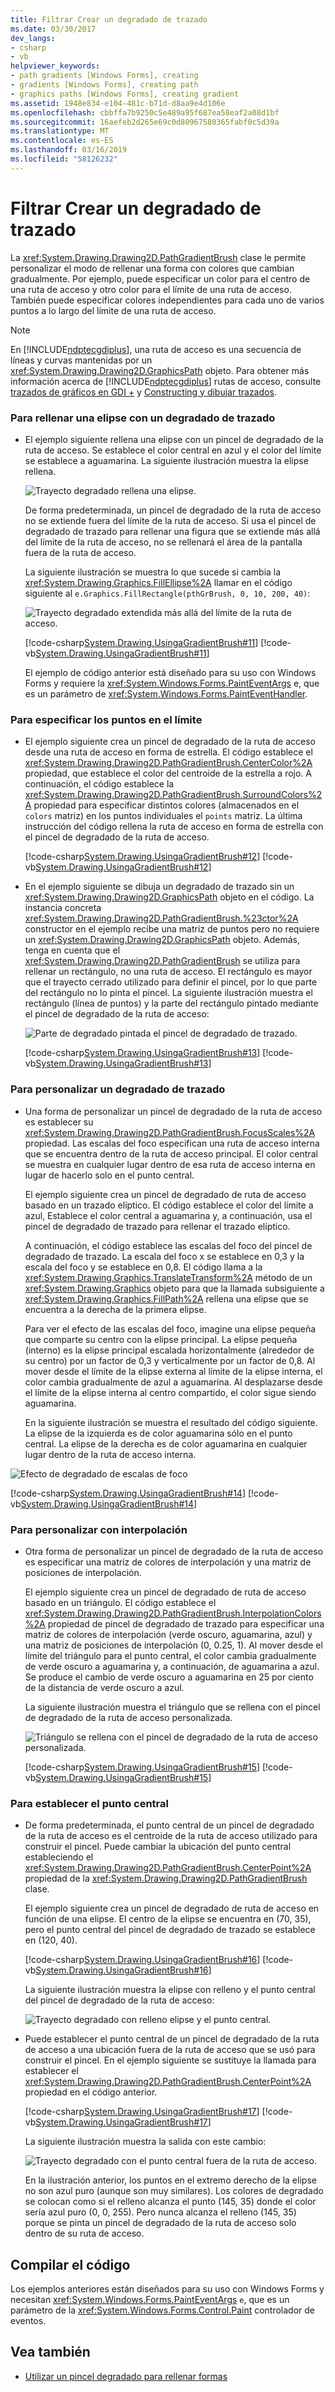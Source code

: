 ```yaml
---
title: Filtrar Crear un degradado de trazado
ms.date: 03/30/2017
dev_langs:
- csharp
- vb
helpviewer_keywords:
- path gradients [Windows Forms], creating
- gradients [Windows Forms], creating path
- graphics paths [Windows Forms], creating gradient
ms.assetid: 1948e834-e104-481c-b71d-d8aa9e4d106e
ms.openlocfilehash: cbbffa7b9250c5e489a95f687ea58eaf2a08d1bf
ms.sourcegitcommit: 16aefeb2d265e69c0d80967580365fabf0c5d39a
ms.translationtype: MT
ms.contentlocale: es-ES
ms.lasthandoff: 03/16/2019
ms.locfileid: "58126232"
---
```

# <a name="how-to-create-a-path-gradient"></a>Filtrar Crear un degradado de trazado
La <xref:System.Drawing.Drawing2D.PathGradientBrush> clase le permite personalizar el modo de rellenar una forma con colores que cambian gradualmente. Por ejemplo, puede especificar un color para el centro de una ruta de acceso y otro color para el límite de una ruta de acceso. También puede especificar colores independientes para cada uno de varios puntos a lo largo del límite de una ruta de acceso.  
  
> [!NOTE]
>  En [!INCLUDE[ndptecgdiplus](../../../../includes/ndptecgdiplus-md.md)], una ruta de acceso es una secuencia de líneas y curvas mantenidas por un <xref:System.Drawing.Drawing2D.GraphicsPath> objeto. Para obtener más información acerca de [!INCLUDE[ndptecgdiplus](../../../../includes/ndptecgdiplus-md.md)] rutas de acceso, consulte [trazados de gráficos en GDI +](graphics-paths-in-gdi.md) y [Constructing y dibujar trazados](constructing-and-drawing-paths.md).  
  
### <a name="to-fill-an-ellipse-with-a-path-gradient"></a>Para rellenar una elipse con un degradado de trazado  
  
-   El ejemplo siguiente rellena una elipse con un pincel de degradado de la ruta de acceso. Se establece el color central en azul y el color del límite se establece a aguamarina. La siguiente ilustración muestra la elipse rellena.  
  
     ![Trayecto degradado rellena una elipse.](./media/how-to-create-a-path-gradient/gradient-path-filled-ellipse.png)  
  
     De forma predeterminada, un pincel de degradado de la ruta de acceso no se extiende fuera del límite de la ruta de acceso. Si usa el pincel de degradado de trazado para rellenar una figura que se extiende más allá del límite de la ruta de acceso, no se rellenará el área de la pantalla fuera de la ruta de acceso.  
  
     La siguiente ilustración se muestra lo que sucede si cambia la <xref:System.Drawing.Graphics.FillEllipse%2A> llamar en el código siguiente al `e.Graphics.FillRectangle(pthGrBrush, 0, 10, 200, 40)`:  
  
     ![Trayecto degradado extendida más allá del límite de la ruta de acceso.](./media/how-to-create-a-path-gradient/gradient-path-extended-beyond-boundary.png)  
  
     [!code-csharp[System.Drawing.UsingaGradientBrush#11](~/samples/snippets/csharp/VS_Snippets_Winforms/System.Drawing.UsingaGradientBrush/CS/Class1.cs#11)]
     [!code-vb[System.Drawing.UsingaGradientBrush#11](~/samples/snippets/visualbasic/VS_Snippets_Winforms/System.Drawing.UsingaGradientBrush/VB/Class1.vb#11)]  
  
     El ejemplo de código anterior está diseñado para su uso con Windows Forms y requiere la <xref:System.Windows.Forms.PaintEventArgs> e, que es un parámetro de <xref:System.Windows.Forms.PaintEventHandler>.  
  
### <a name="to-specify-points-on-the-boundary"></a>Para especificar los puntos en el límite  
  
-   El ejemplo siguiente crea un pincel de degradado de la ruta de acceso desde una ruta de acceso en forma de estrella. El código establece el <xref:System.Drawing.Drawing2D.PathGradientBrush.CenterColor%2A> propiedad, que establece el color del centroide de la estrella a rojo. A continuación, el código establece la <xref:System.Drawing.Drawing2D.PathGradientBrush.SurroundColors%2A> propiedad para especificar distintos colores (almacenados en el `colors` matriz) en los puntos individuales el `points` matriz. La última instrucción del código rellena la ruta de acceso en forma de estrella con el pincel de degradado de la ruta de acceso.  
  
     [!code-csharp[System.Drawing.UsingaGradientBrush#12](~/samples/snippets/csharp/VS_Snippets_Winforms/System.Drawing.UsingaGradientBrush/CS/Class1.cs#12)]
     [!code-vb[System.Drawing.UsingaGradientBrush#12](~/samples/snippets/visualbasic/VS_Snippets_Winforms/System.Drawing.UsingaGradientBrush/VB/Class1.vb#12)]  
  
-   En el ejemplo siguiente se dibuja un degradado de trazado sin un <xref:System.Drawing.Drawing2D.GraphicsPath> objeto en el código. La instancia concreta <xref:System.Drawing.Drawing2D.PathGradientBrush.%23ctor%2A> constructor en el ejemplo recibe una matriz de puntos pero no requiere un <xref:System.Drawing.Drawing2D.GraphicsPath> objeto. Además, tenga en cuenta que el <xref:System.Drawing.Drawing2D.PathGradientBrush> se utiliza para rellenar un rectángulo, no una ruta de acceso. El rectángulo es mayor que el trayecto cerrado utilizado para definir el pincel, por lo que parte del rectángulo no lo pinta el pincel. La siguiente ilustración muestra el rectángulo (línea de puntos) y la parte del rectángulo pintado mediante el pincel de degradado de la ruta de acceso: 
  
     ![Parte de degradado pintada el pincel de degradado de trazado.](./media/how-to-create-a-path-gradient/gradient-painted-path-gradient-brush.png)  
  
     [!code-csharp[System.Drawing.UsingaGradientBrush#13](~/samples/snippets/csharp/VS_Snippets_Winforms/System.Drawing.UsingaGradientBrush/CS/Class1.cs#13)]
     [!code-vb[System.Drawing.UsingaGradientBrush#13](~/samples/snippets/visualbasic/VS_Snippets_Winforms/System.Drawing.UsingaGradientBrush/VB/Class1.vb#13)]  
  
### <a name="to-customize-a-path-gradient"></a>Para personalizar un degradado de trazado  
  
-   Una forma de personalizar un pincel de degradado de la ruta de acceso es establecer su <xref:System.Drawing.Drawing2D.PathGradientBrush.FocusScales%2A> propiedad. Las escalas del foco especifican una ruta de acceso interna que se encuentra dentro de la ruta de acceso principal. El color central se muestra en cualquier lugar dentro de esa ruta de acceso interna en lugar de hacerlo solo en el punto central.  
  
     El ejemplo siguiente crea un pincel de degradado de ruta de acceso basado en un trazado elíptico. El código establece el color del límite a azul, Establece el color central a aguamarina y, a continuación, usa el pincel de degradado de trazado para rellenar el trazado elíptico.  
  
     A continuación, el código establece las escalas del foco del pincel de degradado de trazado. La escala del foco x se establece en 0,3 y la escala del foco y se establece en 0,8. El código llama a la <xref:System.Drawing.Graphics.TranslateTransform%2A> método de un <xref:System.Drawing.Graphics> objeto para que la llamada subsiguiente a <xref:System.Drawing.Graphics.FillPath%2A> rellena una elipse que se encuentra a la derecha de la primera elipse.  
  
     Para ver el efecto de las escalas del foco, imagine una elipse pequeña que comparte su centro con la elipse principal. La elipse pequeña (interno) es la elipse principal escalada horizontalmente (alrededor de su centro) por un factor de 0,3 y verticalmente por un factor de 0,8. Al mover desde el límite de la elipse externa al límite de la elipse interna, el color cambia gradualmente de azul a aguamarina. Al desplazarse desde el límite de la elipse interna al centro compartido, el color sigue siendo aguamarina.  
  
     En la siguiente ilustración se muestra el resultado del código siguiente. La elipse de la izquierda es de color aguamarina sólo en el punto central. La elipse de la derecha es de color aguamarina en cualquier lugar dentro de la ruta de acceso interna.  
  
 ![Efecto de degradado de escalas de foco](./media/how-to-create-a-path-gradient/focus-scales-aqua-inner-outer-ellipse.png)  
  
 [!code-csharp[System.Drawing.UsingaGradientBrush#14](~/samples/snippets/csharp/VS_Snippets_Winforms/System.Drawing.UsingaGradientBrush/CS/Class1.cs#14)]
 [!code-vb[System.Drawing.UsingaGradientBrush#14](~/samples/snippets/visualbasic/VS_Snippets_Winforms/System.Drawing.UsingaGradientBrush/VB/Class1.vb#14)]  
  
### <a name="to-customize-with-interpolation"></a>Para personalizar con interpolación  
  
-   Otra forma de personalizar un pincel de degradado de la ruta de acceso es especificar una matriz de colores de interpolación y una matriz de posiciones de interpolación.  
  
     El ejemplo siguiente crea un pincel de degradado de ruta de acceso basado en un triángulo. El código establece el <xref:System.Drawing.Drawing2D.PathGradientBrush.InterpolationColors%2A> propiedad de pincel de degradado de trazado para especificar una matriz de colores de interpolación (verde oscuro, aguamarina, azul) y una matriz de posiciones de interpolación (0, 0.25, 1). Al mover desde el límite del triángulo para el punto central, el color cambia gradualmente de verde oscuro a aguamarina y, a continuación, de aguamarina a azul. Se produce el cambio de verde oscuro a aguamarina en 25 por ciento de la distancia de verde oscuro a azul.  
  
     La siguiente ilustración muestra el triángulo que se rellena con el pincel de degradado de la ruta de acceso personalizada.  
  
     ![Triángulo se rellena con el pincel de degradado de la ruta de acceso personalizada.](./media/how-to-create-a-path-gradient/gradient-brush-filled-triangle.png)  
  
     [!code-csharp[System.Drawing.UsingaGradientBrush#15](~/samples/snippets/csharp/VS_Snippets_Winforms/System.Drawing.UsingaGradientBrush/CS/Class1.cs#15)]
     [!code-vb[System.Drawing.UsingaGradientBrush#15](~/samples/snippets/visualbasic/VS_Snippets_Winforms/System.Drawing.UsingaGradientBrush/VB/Class1.vb#15)]  
  
### <a name="to-set-the-center-point"></a>Para establecer el punto central  
  
-   De forma predeterminada, el punto central de un pincel de degradado de la ruta de acceso es el centroide de la ruta de acceso utilizado para construir el pincel. Puede cambiar la ubicación del punto central estableciendo el <xref:System.Drawing.Drawing2D.PathGradientBrush.CenterPoint%2A> propiedad de la <xref:System.Drawing.Drawing2D.PathGradientBrush> clase.  
  
     El ejemplo siguiente crea un pincel de degradado de ruta de acceso en función de una elipse. El centro de la elipse se encuentra en (70, 35), pero el punto central del pincel de degradado de trazado se establece en (120, 40).  
  
     [!code-csharp[System.Drawing.UsingaGradientBrush#16](~/samples/snippets/csharp/VS_Snippets_Winforms/System.Drawing.UsingaGradientBrush/CS/Class1.cs#16)]
     [!code-vb[System.Drawing.UsingaGradientBrush#16](~/samples/snippets/visualbasic/VS_Snippets_Winforms/System.Drawing.UsingaGradientBrush/VB/Class1.vb#16)]  
  
     La siguiente ilustración muestra la elipse con relleno y el punto central del pincel de degradado de la ruta de acceso:  
  
     ![Trayecto degradado con relleno elipse y el punto central.](./media/how-to-create-a-path-gradient/gradient-path-filled-ellipse-center-point.png)  
  
-   Puede establecer el punto central de un pincel de degradado de la ruta de acceso a una ubicación fuera de la ruta de acceso que se usó para construir el pincel. En el ejemplo siguiente se sustituye la llamada para establecer el <xref:System.Drawing.Drawing2D.PathGradientBrush.CenterPoint%2A> propiedad en el código anterior.  
  
     [!code-csharp[System.Drawing.UsingaGradientBrush#17](~/samples/snippets/csharp/VS_Snippets_Winforms/System.Drawing.UsingaGradientBrush/CS/Class1.cs#17)]
     [!code-vb[System.Drawing.UsingaGradientBrush#17](~/samples/snippets/visualbasic/VS_Snippets_Winforms/System.Drawing.UsingaGradientBrush/VB/Class1.vb#17)]  
  
     La siguiente ilustración muestra la salida con este cambio:  
  
     ![Trayecto degradado con el punto central fuera de la ruta de acceso.](./media/how-to-create-a-path-gradient/gradient-path-center-point-outside.png)  
  
     En la ilustración anterior, los puntos en el extremo derecho de la elipse no son azul puro (aunque son muy similares). Los colores de degradado se colocan como si el relleno alcanza el punto (145, 35) donde el color sería azul puro (0, 0, 255). Pero nunca alcanza el relleno (145, 35) porque se pinta un pincel de degradado de la ruta de acceso solo dentro de su ruta de acceso.  
  
## <a name="compiling-the-code"></a>Compilar el código  
 Los ejemplos anteriores están diseñados para su uso con Windows Forms y necesitan <xref:System.Windows.Forms.PaintEventArgs> `e`, que es un parámetro de la <xref:System.Windows.Forms.Control.Paint> controlador de eventos.  
  
## <a name="see-also"></a>Vea también
- [Utilizar un pincel degradado para rellenar formas](using-a-gradient-brush-to-fill-shapes.md)

